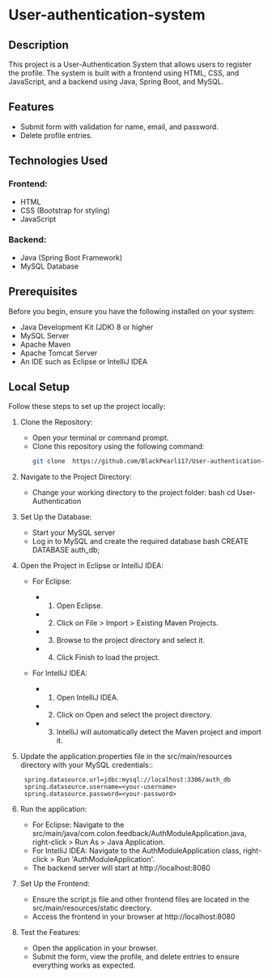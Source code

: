 # User-authentication-system

## Description
This project is a User-Authentication System that allows users to register the profile. The system is built with a frontend using HTML, CSS, and JavaScript, and a backend using Java, Spring Boot, and MySQL.

## Features
- Submit form with validation for name, email, and password.
- Delete profile entries.

## Technologies Used

### Frontend:
- HTML
- CSS (Bootstrap for styling)
- JavaScript

### Backend:
- Java (Spring Boot Framework)
- MySQL Database

## Prerequisites

Before you begin, ensure you have the following installed on your system:
- Java Development Kit (JDK) 8 or higher
- MySQL Server
- Apache Maven
- Apache Tomcat Server
- An IDE such as Eclipse or IntelliJ IDEA

## Local Setup
Follow these steps to set up the project locally:

1. Clone the Repository:
   - Open your terminal or command prompt.
   - Clone this repository using the following command:
     ```bash
     git clone  https://github.com/BlackPearl117/User-authentication-system.git
     ```
     
2. Navigate to the Project Directory:
   - Change your working directory to the project folder:
     bash
     cd User-Authentication
     
3. Set Up the Database:
   - Start your MySQL server
   - Log in to MySQL and create the required database
    bash
      CREATE DATABASE auth_db;
    

4. Open the Project in Eclipse or IntelliJ IDEA:
   - For Eclipse:
      - 1. Open Eclipse.
      - 2. Click on File > Import > Existing Maven Projects.
      - 3. Browse to the project directory and select it.
      - 4. Click Finish to load the project.
   
   - For IntelliJ IDEA:
      - 1. Open IntelliJ IDEA.
      - 2. Click on Open and select the project directory.
      - 3. IntelliJ will automatically detect the Maven project and import it.
   
 5. Update the application.properties file in the src/main/resources directory with your MySQL credentials::

         spring.datasource.url=jdbc:mysql://localhost:3306/auth_db  
         spring.datasource.username=<your-username>  
         spring.datasource.password=<your-password>
    
6. Run the application:
   - For Eclipse: Navigate to the src/main/java/com.colon.feedback/AuthModuleApplication.java, right-click > Run As > Java Application.
   - For IntelliJ IDEA: Navigate to the AuthModuleApplication class, right-click > Run 'AuthModuleApplication'.
   - The backend server will start at http://localhost:8080

7. Set Up the Frontend:
   - Ensure the script.js file and other frontend files are located in the src/main/resources/static directory.
   - Access the frontend in your browser at http://localhost:8080
   
8. Test the Features:
   - Open the application in your browser.
   - Submit the form, view the profile, and delete entries to ensure everything works as expected.
